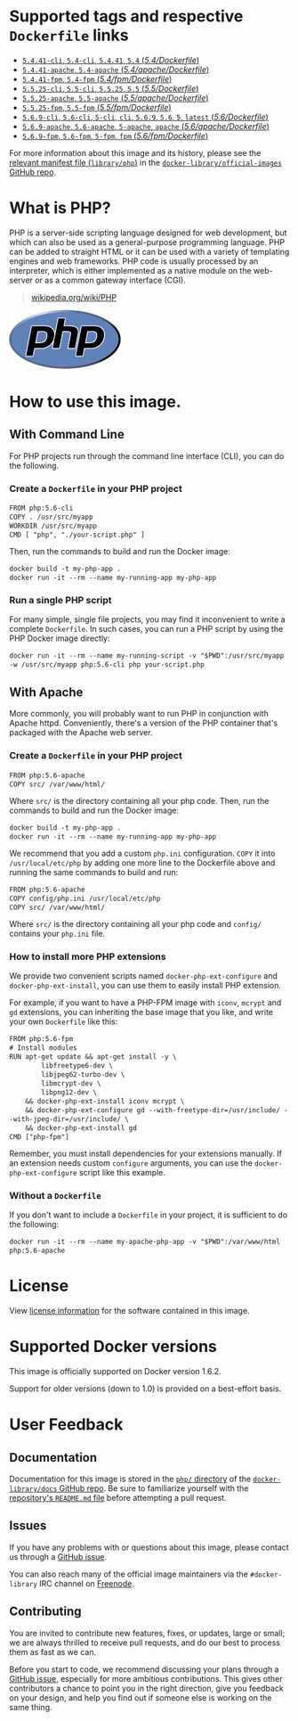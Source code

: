 # Supported tags and respective `Dockerfile` links

-	[`5.4.41-cli`, `5.4-cli`, `5.4.41`, `5.4` (*5.4/Dockerfile*)](https://github.com/docker-library/php/blob/2fbee27c9466852e92459433a97cc0912bb64571/5.4/Dockerfile)
-	[`5.4.41-apache`, `5.4-apache` (*5.4/apache/Dockerfile*)](https://github.com/docker-library/php/blob/2fbee27c9466852e92459433a97cc0912bb64571/5.4/apache/Dockerfile)
-	[`5.4.41-fpm`, `5.4-fpm` (*5.4/fpm/Dockerfile*)](https://github.com/docker-library/php/blob/2fbee27c9466852e92459433a97cc0912bb64571/5.4/fpm/Dockerfile)
-	[`5.5.25-cli`, `5.5-cli`, `5.5.25`, `5.5` (*5.5/Dockerfile*)](https://github.com/docker-library/php/blob/2fbee27c9466852e92459433a97cc0912bb64571/5.5/Dockerfile)
-	[`5.5.25-apache`, `5.5-apache` (*5.5/apache/Dockerfile*)](https://github.com/docker-library/php/blob/2fbee27c9466852e92459433a97cc0912bb64571/5.5/apache/Dockerfile)
-	[`5.5.25-fpm`, `5.5-fpm` (*5.5/fpm/Dockerfile*)](https://github.com/docker-library/php/blob/2fbee27c9466852e92459433a97cc0912bb64571/5.5/fpm/Dockerfile)
-	[`5.6.9-cli`, `5.6-cli`, `5-cli`, `cli`, `5.6.9`, `5.6`, `5`, `latest` (*5.6/Dockerfile*)](https://github.com/docker-library/php/blob/2fbee27c9466852e92459433a97cc0912bb64571/5.6/Dockerfile)
-	[`5.6.9-apache`, `5.6-apache`, `5-apache`, `apache` (*5.6/apache/Dockerfile*)](https://github.com/docker-library/php/blob/2fbee27c9466852e92459433a97cc0912bb64571/5.6/apache/Dockerfile)
-	[`5.6.9-fpm`, `5.6-fpm`, `5-fpm`, `fpm` (*5.6/fpm/Dockerfile*)](https://github.com/docker-library/php/blob/2fbee27c9466852e92459433a97cc0912bb64571/5.6/fpm/Dockerfile)

For more information about this image and its history, please see the [relevant manifest file (`library/php`)](https://github.com/docker-library/official-images/blob/master/library/php) in the [`docker-library/official-images` GitHub repo](https://github.com/docker-library/official-images).

# What is PHP?

PHP is a server-side scripting language designed for web development, but which can also be used as a general-purpose programming language. PHP can be added to straight HTML or it can be used with a variety of templating engines and web frameworks. PHP code is usually processed by an interpreter, which is either implemented as a native module on the web-server or as a common gateway interface (CGI).

> [wikipedia.org/wiki/PHP](http://en.wikipedia.org/wiki/PHP)

![logo](https://raw.githubusercontent.com/docker-library/docs/master/php/logo.png)

# How to use this image.

## With Command Line

For PHP projects run through the command line interface (CLI), you can do the following.

### Create a `Dockerfile` in your PHP project

	FROM php:5.6-cli
	COPY . /usr/src/myapp
	WORKDIR /usr/src/myapp
	CMD [ "php", "./your-script.php" ]

Then, run the commands to build and run the Docker image:

	docker build -t my-php-app .
	docker run -it --rm --name my-running-app my-php-app

### Run a single PHP script

For many simple, single file projects, you may find it inconvenient to write a complete `Dockerfile`. In such cases, you can run a PHP script by using the PHP Docker image directly:

	docker run -it --rm --name my-running-script -v "$PWD":/usr/src/myapp -w /usr/src/myapp php:5.6-cli php your-script.php

## With Apache

More commonly, you will probably want to run PHP in conjunction with Apache httpd. Conveniently, there's a version of the PHP container that's packaged with the Apache web server.

### Create a `Dockerfile` in your PHP project

	FROM php:5.6-apache
	COPY src/ /var/www/html/

Where `src/` is the directory containing all your php code. Then, run the commands to build and run the Docker image:

	docker build -t my-php-app .
	docker run -it --rm --name my-running-app my-php-app

We recommend that you add a custom `php.ini` configuration. `COPY` it into `/usr/local/etc/php` by adding one more line to the Dockerfile above and running the same commands to build and run:

	FROM php:5.6-apache
	COPY config/php.ini /usr/local/etc/php
	COPY src/ /var/www/html/

Where `src/` is the directory containing all your php code and `config/` contains your `php.ini` file.

### How to install more PHP extensions

We provide two convenient scripts named `docker-php-ext-configure` and `docker-php-ext-install`, you can use them to easily install PHP extension.

For example, if you want to have a PHP-FPM image with `iconv`, `mcrypt` and `gd` extensions, you can inheriting the base image that you like, and write your own `Dockerfile` like this:

	FROM php:5.6-fpm
	# Install modules
	RUN apt-get update && apt-get install -y \
	        libfreetype6-dev \
	        libjpeg62-turbo-dev \
	        libmcrypt-dev \
	        libpng12-dev \
	    && docker-php-ext-install iconv mcrypt \
	    && docker-php-ext-configure gd --with-freetype-dir=/usr/include/ --with-jpeg-dir=/usr/include/ \
	    && docker-php-ext-install gd
	CMD ["php-fpm"]

Remember, you must install dependencies for your extensions manually. If an extension needs custom `configure` arguments, you can use the `docker-php-ext-configure` script like this example.

### Without a `Dockerfile`

If you don't want to include a `Dockerfile` in your project, it is sufficient to do the following:

	docker run -it --rm --name my-apache-php-app -v "$PWD":/var/www/html php:5.6-apache

# License

View [license information](http://php.net/license/) for the software contained in this image.

# Supported Docker versions

This image is officially supported on Docker version 1.6.2.

Support for older versions (down to 1.0) is provided on a best-effort basis.

# User Feedback

## Documentation

Documentation for this image is stored in the [`php/` directory](https://github.com/docker-library/docs/tree/master/php) of the [`docker-library/docs` GitHub repo](https://github.com/docker-library/docs). Be sure to familiarize yourself with the [repository's `README.md` file](https://github.com/docker-library/docs/blob/master/README.md) before attempting a pull request.

## Issues

If you have any problems with or questions about this image, please contact us through a [GitHub issue](https://github.com/docker-library/php/issues).

You can also reach many of the official image maintainers via the `#docker-library` IRC channel on [Freenode](https://freenode.net).

## Contributing

You are invited to contribute new features, fixes, or updates, large or small; we are always thrilled to receive pull requests, and do our best to process them as fast as we can.

Before you start to code, we recommend discussing your plans through a [GitHub issue](https://github.com/docker-library/php/issues), especially for more ambitious contributions. This gives other contributors a chance to point you in the right direction, give you feedback on your design, and help you find out if someone else is working on the same thing.
